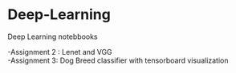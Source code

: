 # Deep-Learning
Deep Learning notebbooks


-Assignment 2 : Lenet and VGG <br/>
-Assignment 3: Dog Breed classifier with tensorboard visualization
